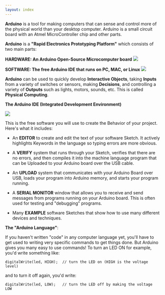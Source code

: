 ```yaml
---
layout: index
---
```


**Arduino** is a tool for making computers that can sense and control more of the physical world than your desktop computer. Arduino is a small circuit board with an Atmel MicroController chip and other parts. 

**Arduino** is a **"Rapid Electronics Prototyping Platform"** which consists of two main parts:

**HARDWARE: An Arduino Open-Source Microcomputer board**
![](https://arduino-info.wikispaces.com/file/view/RoboRed-Annotated-600.jpg/540023456/465x339/RoboRed-Annotated-600.jpg)

**SOFTWARE: The free Arduino IDE that runs on PC, MAC, or Linux**
![](https://arduino-info.wikispaces.com/file/view/ArduinoArch1-900.jpg/374218474/880x665/ArduinoArch1-900.jpg)

**Arduino** can be used to quickly develop **Interactive Objects**, taking **Inputs** from a variety of switches or sensors, making **Decisions**, and controlling a variety of **Outputs** such as lights, motors, sounds, etc. This is called **Physical Computing**.

**The Arduino IDE (Integrated Development Environment)**

![](https://arduino-info.wikispaces.com/file/view/IDE-Example1.jpg/374274694/IDE-Example1.jpg)

This is the free software you will use to create the Behavior of your project. Here's what it includes:

* An **EDITOR** to create and edit the text of your software Sketch. It actively highlights Keywords in the language so typing errors are more obvious.

* A **VERIFY** system that runs through your Sketch, verifies that there are no errors, and then compiles it into the machine language program that can be Uploaded to your Arduino board over the USB cable.

* An **UPLOAD** system that communicates with your Arduino Board over USB, loads your program into Arduino memory, and starts your program running.

* A **SERIAL MONITOR** window that allows you to receive and send messages from programs running on your Arduino board. This is often used for testing and "debugging" programs.

* Many **EXAMPLE** software Sketches that show how to use many different devices and techniques.

**The "Arduino Language"**:

If you haven't written "code" in any computer language yet, you'll have to get used to writing very specific commands to get things done. But Arduino gives you many easy to use commands! To turn an LED ON for example, you'd write something like:

```
digitalWrite(led, HIGH);  // turn the LED on (HIGH is the voltage level)
```
and to turn it off again, you'd write:

```
digitalWrite(led, LOW);   // turn the LED off by making the voltage LOW
```

